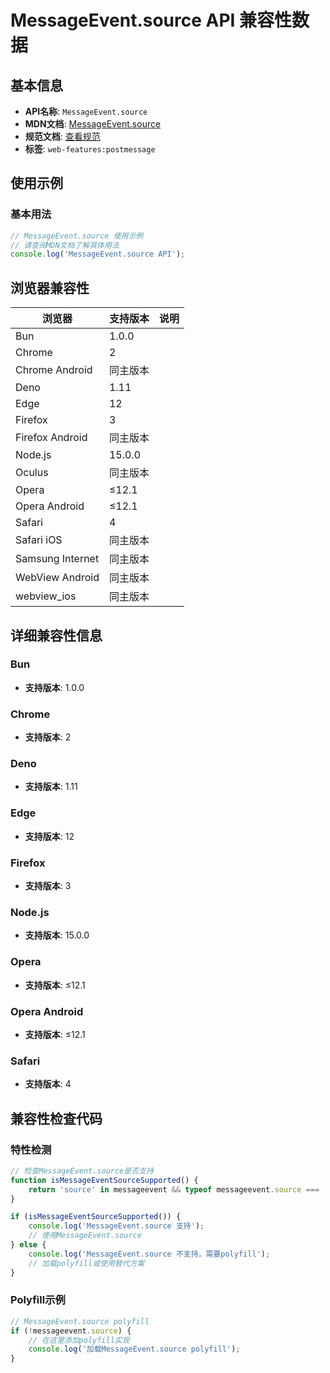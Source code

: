 # MessageEvent.source API 兼容性数据

## 基本信息

- **API名称**: `MessageEvent.source`
- **MDN文档**: [MessageEvent.source](https://developer.mozilla.org/docs/Web/API/MessageEvent/source)
- **规范文档**: [查看规范](https://html.spec.whatwg.org/multipage/comms.html#dom-messageevent-source-dev)
- **标签**: `web-features:postmessage`

## 使用示例

### 基本用法

```javascript
// MessageEvent.source 使用示例
// 请查阅MDN文档了解具体用法
console.log('MessageEvent.source API');
```

## 浏览器兼容性

| 浏览器 | 支持版本 | 说明 |
|--------|----------|------|
| Bun | 1.0.0 |  |
| Chrome | 2 |  |
| Chrome Android | 同主版本 |  |
| Deno | 1.11 |  |
| Edge | 12 |  |
| Firefox | 3 |  |
| Firefox Android | 同主版本 |  |
| Node.js | 15.0.0 |  |
| Oculus | 同主版本 |  |
| Opera | ≤12.1 |  |
| Opera Android | ≤12.1 |  |
| Safari | 4 |  |
| Safari iOS | 同主版本 |  |
| Samsung Internet | 同主版本 |  |
| WebView Android | 同主版本 |  |
| webview_ios | 同主版本 |  |

## 详细兼容性信息

### Bun

- **支持版本**: 1.0.0

### Chrome

- **支持版本**: 2

### Deno

- **支持版本**: 1.11

### Edge

- **支持版本**: 12

### Firefox

- **支持版本**: 3

### Node.js

- **支持版本**: 15.0.0

### Opera

- **支持版本**: ≤12.1

### Opera Android

- **支持版本**: ≤12.1

### Safari

- **支持版本**: 4

## 兼容性检查代码

### 特性检测

```javascript
// 检查MessageEvent.source是否支持
function isMessageEventSourceSupported() {
    return 'source' in messageevent && typeof messageevent.source === 'function';
}

if (isMessageEventSourceSupported()) {
    console.log('MessageEvent.source 支持');
    // 使用MessageEvent.source
} else {
    console.log('MessageEvent.source 不支持，需要polyfill');
    // 加载polyfill或使用替代方案
}
```

### Polyfill示例

```javascript
// MessageEvent.source polyfill
if (!messageevent.source) {
    // 在这里添加polyfill实现
    console.log('加载MessageEvent.source polyfill');
}
```

